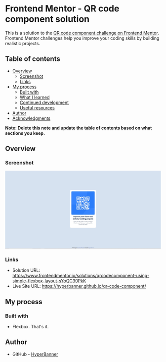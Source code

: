 # Frontend Mentor - QR code component solution

This is a solution to the [QR code component challenge on Frontend Mentor](https://www.frontendmentor.io/challenges/qr-code-component-iux_sIO_H). Frontend Mentor challenges help you improve your coding skills by building realistic projects.

## Table of contents

- [Overview](#overview)
  - [Screenshot](#screenshot)
  - [Links](#links)
- [My process](#my-process)
  - [Built with](#built-with)
  - [What I learned](#what-i-learned)
  - [Continued development](#continued-development)
  - [Useful resources](#useful-resources)
- [Author](#author)
- [Acknowledgments](#acknowledgments)

**Note: Delete this note and update the table of contents based on what sections you keep.**

## Overview

### Screenshot

![screenshot-of-page](./screenshot.jpg)

### Links

- Solution URL: https://www.frontendmentor.io/solutions/qrcodecomponent-using-simple-flexbox-layout-sYoQC30PkK
- Live Site URL: https://hyperbanner.github.io/qr-code-component/

## My process

### Built with

- Flexbox. That's it.

## Author

- GitHub - [HyperBanner](https://github.com/HyperBanner)
